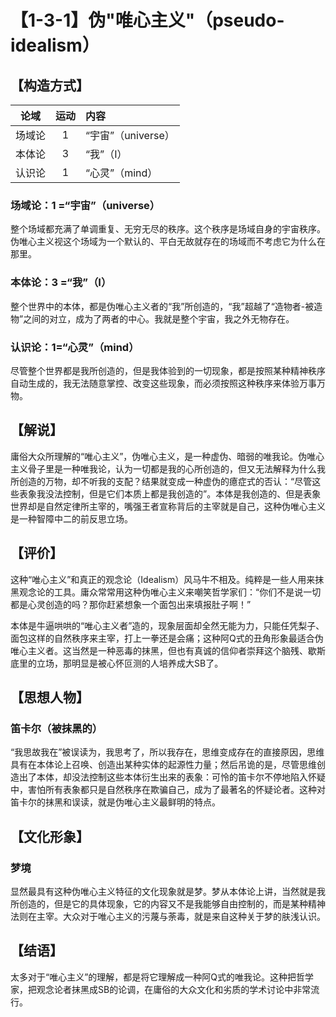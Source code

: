 # 【1-3-1】伪"唯心主义"（pseudo-idealism）
## 【构造方式】
| 论域 | 运动           | 内容 |
|:----:|:----------------:|:-----|
| 场域论   |1 | “宇宙”（universe）   |
| 本体论   | 3|  “我”（I）  |
| 认识论   | 1|   “心灵”（mind） |

### 场域论：1 =“宇宙”（universe）
整个场域都充满了单调重复、无穷无尽的秩序。这个秩序是场域自身的宇宙秩序。伪唯心主义视这个场域为一个默认的、平白无故就存在的场域而不考虑它为什么在那里。
### 本体论：3 =“我”（I）
整个世界中的本体，都是伪唯心主义者的“我”所创造的，“我”超越了“造物者-被造物”之间的对立，成为了两者的中心。我就是整个宇宙，我之外无物存在。
### 认识论：1=“心灵”（mind）
尽管整个世界都是我所创造的，但是我体验到的一切现象，都是按照某种精神秩序自动生成的，我无法随意掌控、改变这些现象，而必须按照这种秩序来体验万事万物。

## 【解说】
庸俗大众所理解的“唯心主义”，伪唯心主义，是一种虚伪、暗弱的唯我论。伪唯心主义骨子里是一种唯我论，认为一切都是我的心所创造的，但又无法解释为什么我所创造的万物，却不听我的支配？结果就变成一种虚伪的癔症式的否认：“尽管这些表象我没法控制，但是它们本质上都是我创造的”。本体是我创造的、但是表象世界却是自然定律所主宰的，嘴强王者宣称背后的主宰就是自己，这种伪唯心主义是一种智障中二的前反思立场。
## 【评价】
这种“唯心主义”和真正的观念论（Idealism）风马牛不相及。纯粹是一些人用来抹黑观念论的工具。庸众常常用这种伪唯心主义来嘲笑哲学家们：“你们不是说一切都是心灵创造的吗？那你赶紧想象一个面包出来填报肚子啊！”

本体是牛逼哄哄的“唯心主义者”造的，现象层面却全然无能为力，只能任凭梨子、面包这样的自然秩序来主宰，打上一拳还是会痛；这种阿Q式的丑角形象最适合伪唯心主义者。这当然是一种恶毒的抹黑，但也有真诚的信仰者崇拜这个脑残、歇斯底里的立场，那明显是被心怀叵测的人培养成大SB了。

## 【思想人物】
### 笛卡尔（被抹黑的）
“我思故我在”被误读为，我思考了，所以我存在，思维变成存在的直接原因，思维具有在本体论上召唤、创造出某种实体的起源性力量；然后吊诡的是，尽管思维创造出了本体，却没法控制这些本体衍生出来的表象：可怜的笛卡尔不停地陷入怀疑中，害怕所有表象都只是自然秩序在欺骗自己，成为了最著名的怀疑论者。这种对笛卡尔的抹黑和误读，就是伪唯心主义最鲜明的特点。
## 【文化形象】
### 梦境
显然最具有这种伪唯心主义特征的文化现象就是梦。梦从本体论上讲，当然就是我所创造的，但是它的具体现象，它的内容又不是我能够自由控制的，而是某种精神法则在主宰。大众对于唯心主义的污蔑与荼毒，就是来自这种关于梦的肤浅认识。

## 【结语】
太多对于“唯心主义”的理解，都是将它理解成一种阿Q式的唯我论。这种把哲学家，把观念论者抹黑成SB的论调，在庸俗的大众文化和劣质的学术讨论中非常流行。
